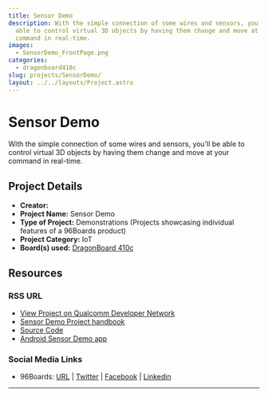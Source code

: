 ```yaml
---
title: Sensor Demo
description: With the simple connection of some wires and sensors, you’ll be
  able to control virtual 3D objects by having them change and move at your
  command in real-time.
images:
  - SensorDemo_FrontPage.png
categories:
  - dragonboard410c
slug: projects/SensorDemo/
layout: ../../layouts/Project.astro
---
```

# Sensor Demo

With the simple connection of some wires and sensors, you’ll be able to control virtual 3D objects by having them change and move at your command in real-time.

## Project Details

- **Creator:**
- **Project Name:** Sensor Demo
- **Type of Project:** Demonstrations (Projects showcasing individual features of a 96Boards product)
- **Project Category:** IoT
- **Board(s) used:** [DragonBoard 410c](https://www.96boards.org/product/dragonboard410c/)

## Resources

### RSS URL

- [View Project on Qualcomm Developer Network](https://developer.qualcomm.com/project/sensor-demo)
- [Sensor Demo Project handbook](https://developer.qualcomm.com/download/projects/project-sensor-demo.pdf)
- [Source Code](https://github.com/DBOpenSource/db_samples/tree/master/Android/SensorsDemo)
- [Android Sensor Demo app](https://developer.qualcomm.com/download/project/sensor-demo-app.apk)

### Social Media Links

- 96Boards: [URL](https://www.96boards.org/) &#124; [Twitter](https://twitter.com/96boards) &#124; [Facebook](https://www.facebook.com/96Boards) &#124; [Linkedin](https://www.linkedin.com/company/{{site.linkedin_username}}/)


***
